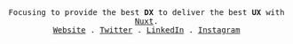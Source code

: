 <p align="center">
  <samp>
    Focusing to provide the best <strong title="Developer Experience">DX</strong> to deliver the best <strong title="User Experience">UX</strong> with <a href="https://v3.nuxtjs.org">Nuxt</a>.<br/>
    <a href="https://atinux.com">Website</a> .
    <a href="https://twitter.com/Atinux">Twitter</a> .
    <a href="https://linkedin.com/in/atinux/">LinkedIn</a> .
    <a href="https://instagram.com/Atinuxt">Instagram</a>
  </samp>
</p>
